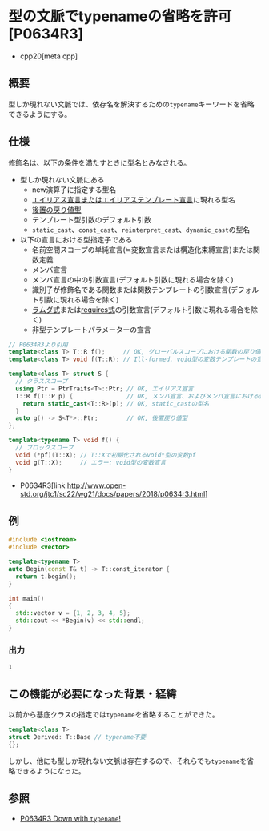 # 型の文脈でtypenameの省略を許可 [P0634R3]

* cpp20[meta cpp]

## 概要

型しか現れない文脈では、依存名を解決するための`typename`キーワードを省略できるようにする。

## 仕様

修飾名は、以下の条件を満たすときに型名とみなされる。

* 型しか現れない文脈にある
    * new演算子に指定する型名
    * [エイリアス宣言またはエイリアステンプレート宣言](/lang/cpp11/alias_templates.md)に現れる型名
    * [後置の戻り値型](/lang/cpp11/trailing_return_types.md)
    * テンプレート型引数のデフォルト引数
    * `static_cast`、`const_cast`、`reinterpret_cast`、`dynamic_cast`の型名
* 以下の宣言における型指定子である
    * 名前空間スコープの単純宣言(≒変数宣言または構造化束縛宣言)または関数定義
    * メンバ宣言
    * メンバ宣言の中の引数宣言(デフォルト引数に現れる場合を除く)
    * 識別子が修飾名である関数または関数テンプレートの引数宣言(デフォルト引数に現れる場合を除く)
    * [ラムダ式](/lang/cpp11/lambda_expressions.md)または[requires式](./concepts.md)の引数宣言(デフォルト引数に現れる場合を除く)
    * 非型テンプレートパラメーターの宣言

```cpp
// P0634R3より引用
template<class T> T::R f();     // OK, グローバルスコープにおける関数の戻り値
template<class T> void f(T::R); // Ill-formed, void型の変数テンプレートの宣言

template<class T> struct S {
  // クラススコープ
  using Ptr = PtrTraits<T>::Ptr; // OK, エイリアス宣言
  T::R f(T::P p) {               // OK, メンバ宣言、およびメンバ宣言における仮引数宣言
    return static_cast<T::R>(p); // OK, static_castの型名
  }
  auto g() -> S<T*>::Ptr;        // OK, 後置戻り値型
};

template<typename T> void f() {
  // ブロックスコープ
  void (*pf)(T::X); // T::Xで初期化されるvoid*型の変数pf
  void g(T::X);     // エラー: void型の変数宣言
}
```
- P0634R3[link http://www.open-std.org/jtc1/sc22/wg21/docs/papers/2018/p0634r3.html]

## 例
```cpp example
#include <iostream>
#include <vector>

template<typename T>
auto Begin(const T& t) -> T::const_iterator {
  return t.begin();
}

int main()
{
  std::vector v = {1, 2, 3, 4, 5};
  std::cout << *Begin(v) << std::endl;
}
```

### 出力
```
1
```

## この機能が必要になった背景・経緯

以前から基底クラスの指定では`typename`を省略することができた。

```cpp
template<class T>
struct Derived: T::Base // typename不要
{};
```

しかし、他にも型しか現れない文脈は存在するので、それらでも`typename`を省略できるようになった。

## 参照

- [P0634R3 Down with `typename`!](http://www.open-std.org/jtc1/sc22/wg21/docs/papers/2018/p0634r3.html)
